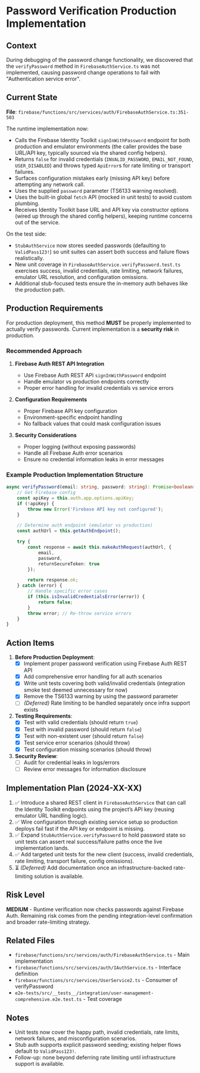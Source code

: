 # Password Verification Production Implementation

## Context

During debugging of the password change functionality, we discovered that the `verifyPassword` method in `FirebaseAuthService.ts` was not implemented, causing password change operations to fail with "Authentication service error".

## Current State

**File**: `firebase/functions/src/services/auth/FirebaseAuthService.ts:351-503`

The runtime implementation now:

- Calls the Firebase Identity Toolkit `signInWithPassword` endpoint for both production and emulator environments (the caller provides the base URL/API key, typically sourced via the shared config helpers).
- Returns `false` for invalid credentials (`INVALID_PASSWORD`, `EMAIL_NOT_FOUND`, `USER_DISABLED`) and throws typed `ApiError`s for rate limiting or transport failures.
- Surfaces configuration mistakes early (missing API key) before attempting any network call.
- Uses the supplied `password` parameter (TS6133 warning resolved).
- Uses the built-in global `fetch` API (mocked in unit tests) to avoid custom plumbing.
- Receives Identity Toolkit base URL and API key via constructor options (wired up through the shared config helpers), keeping runtime concerns out of the service.

On the test side:

- `StubAuthService` now stores seeded passwords (defaulting to `ValidPass123!`) so unit suites can assert both success and failure flows realistically.
- New unit coverage in `FirebaseAuthService.verifyPassword.test.ts` exercises success, invalid credentials, rate limiting, network failures, emulator URL resolution, and configuration omissions.
- Additional stub-focused tests ensure the in-memory auth behaves like the production path.

## Production Requirements

For production deployment, this method **MUST** be properly implemented to actually verify passwords. Current implementation is a **security risk** in production.

### Recommended Approach

1. **Firebase Auth REST API Integration**
    - Use Firebase Auth REST API `signInWithPassword` endpoint
    - Handle emulator vs production endpoints correctly
    - Proper error handling for invalid credentials vs service errors

2. **Configuration Requirements**
    - Proper Firebase API key configuration
    - Environment-specific endpoint handling
    - No fallback values that could mask configuration issues

3. **Security Considerations**
    - Proper logging (without exposing passwords)
    - Handle all Firebase Auth error scenarios
    - Ensure no credential information leaks in error messages

### Example Production Implementation Structure

```typescript
async verifyPassword(email: string, password: string): Promise<boolean> {
    // Get Firebase config
    const apiKey = this.auth.app.options.apiKey;
    if (!apiKey) {
        throw new Error('Firebase API key not configured');
    }

    // Determine auth endpoint (emulator vs production)
    const authUrl = this.getAuthEndpoint();

    try {
        const response = await this.makeAuthRequest(authUrl, {
            email,
            password,
            returnSecureToken: true
        });

        return response.ok;
    } catch (error) {
        // Handle specific error cases
        if (this.isInvalidCredentialsError(error)) {
            return false;
        }
        throw error; // Re-throw service errors
    }
}
```

## Action Items

1. **Before Production Deployment**:
    - [x] Implement proper password verification using Firebase Auth REST API
    - [x] Add comprehensive error handling for all auth scenarios
    - [x] Write unit tests covering both valid/invalid credentials (integration smoke test deemed unnecessary for now)
    - [x] Remove the TS6133 warning by using the password parameter
    - [ ] *(Deferred)* Rate limiting to be handled separately once infra support exists

2. **Testing Requirements**:
    - [x] Test with valid credentials (should return `true`)
    - [x] Test with invalid password (should return `false`)
    - [x] Test with non-existent user (should return `false`)
    - [x] Test service error scenarios (should throw)
    - [x] Test configuration missing scenarios (should throw)

3. **Security Review**:
    - [ ] Audit for credential leaks in logs/errors
    - [ ] Review error messages for information disclosure

## Implementation Plan (2024-XX-XX)

1. ✅ Introduce a shared REST client in `FirebaseAuthService` that can call the Identity Toolkit endpoints using the project’s API key (reusing emulator URL handling logic).
2. ✅ Wire configuration through existing service setup so production deploys fail fast if the API key or endpoint is missing.
3. ✅ Expand `StubAuthService.verifyPassword` to hold password state so unit tests can assert real success/failure paths once the live implementation lands.
4. ✅ Add targeted unit tests for the new client (success, invalid credentials, rate limiting, transport failure, config omissions).
5. ⏳ *(Deferred)* Add documentation once an infrastructure-backed rate-limiting solution is available.

## Risk Level

**MEDIUM** - Runtime verification now checks passwords against Firebase Auth. Remaining risk comes from the pending integration-level confirmation and broader rate-limiting strategy.

## Related Files

- `firebase/functions/src/services/auth/FirebaseAuthService.ts` - Main implementation
- `firebase/functions/src/services/auth/IAuthService.ts` - Interface definition
- `firebase/functions/src/services/UserService2.ts` - Consumer of verifyPassword
- `e2e-tests/src/__tests__/integration/user-management-comprehensive.e2e.test.ts` - Test coverage

## Notes

- Unit tests now cover the happy path, invalid credentials, rate limits, network failures, and misconfiguration scenarios.
- Stub auth supports explicit password seeding; existing helper flows default to `ValidPass123!`.
- Follow-up: none beyond deferring rate limiting until infrastructure support is available.
